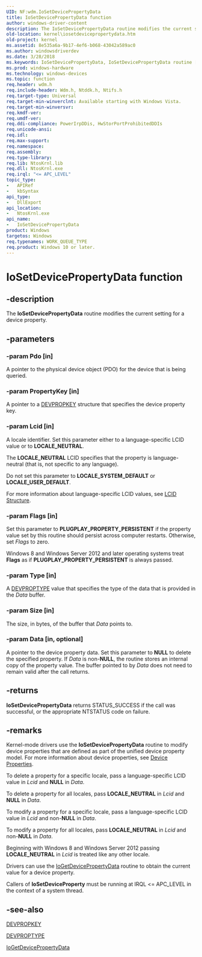 ```yaml
---
UID: NF:wdm.IoSetDevicePropertyData
title: IoSetDevicePropertyData function
author: windows-driver-content
description: The IoSetDevicePropertyData routine modifies the current setting for a device property.
old-location: kernel\iosetdevicepropertydata.htm
old-project: kernel
ms.assetid: 8e535a6a-9b17-4ef6-b068-43042a589ac0
ms.author: windowsdriverdev
ms.date: 3/28/2018
ms.keywords: IoSetDevicePropertyData, IoSetDevicePropertyData routine [Kernel-Mode Driver Architecture], k104_a7cd308b-4d43-4364-80fb-ae773d0de101.xml, kernel.iosetdevicepropertydata, wdm/IoSetDevicePropertyData
ms.prod: windows-hardware
ms.technology: windows-devices
ms.topic: function
req.header: wdm.h
req.include-header: Wdm.h, Ntddk.h, Ntifs.h
req.target-type: Universal
req.target-min-winverclnt: Available starting with Windows Vista.
req.target-min-winversvr: 
req.kmdf-ver: 
req.umdf-ver: 
req.ddi-compliance: PowerIrpDDis, HwStorPortProhibitedDDIs
req.unicode-ansi: 
req.idl: 
req.max-support: 
req.namespace: 
req.assembly: 
req.type-library: 
req.lib: NtosKrnl.lib
req.dll: NtosKrnl.exe
req.irql: "<= APC_LEVEL"
topic_type:
-	APIRef
-	kbSyntax
api_type:
-	DllExport
api_location:
-	NtosKrnl.exe
api_name:
-	IoSetDevicePropertyData
product: Windows
targetos: Windows
req.typenames: WORK_QUEUE_TYPE
req.product: Windows 10 or later.
---
```


# IoSetDevicePropertyData function


## -description


The <b>IoSetDevicePropertyData</b> routine modifies the current setting for a device property.


## -parameters




### -param Pdo [in]

A pointer to the physical device object (PDO) for the device that is being queried.


### -param PropertyKey [in]

A pointer to a <a href="https://msdn.microsoft.com/library/windows/hardware/dn315031">DEVPROPKEY</a> structure that specifies the device property key.


### -param Lcid [in]

A locale identifier. Set this parameter either to a language-specific LCID value or to <b>LOCALE_NEUTRAL</b>.

The <b>LOCALE_NEUTRAL</b> LCID specifies that the property is language-neutral (that is, not specific to any language).

Do not set this parameter to <b>LOCALE_SYSTEM_DEFAULT</b> or <b>LOCALE_USER_DEFAULT</b>.

For more information about language-specific LCID values, see <a href="http://msdn.microsoft.com/en-us/library/cc233968(PROT.10).aspx">LCID Structure</a>.


### -param Flags [in]

Set this parameter to <b>PLUGPLAY_PROPERTY_PERSISTENT</b> if the property value set by this routine should persist across computer restarts. Otherwise, set <i>Flags</i> to zero.

Windows 8 and Windows Server 2012 and later operating systems treat <b>Flags</b> as if <b>PLUGPLAY_PROPERTY_PERSISTENT</b>  is always passed.


### -param Type [in]

A <a href="https://msdn.microsoft.com/library/windows/hardware/ff543546">DEVPROPTYPE</a> value that specifies the type of the data that is provided in the <i>Data</i> buffer.


### -param Size [in]

The size, in bytes, of the buffer that <i>Data</i> points to.


### -param Data [in, optional]

A pointer to the device property data. Set this parameter to <b>NULL</b> to delete the specified property. If <i>Data</i> is non-<b>NULL</b>, the routine stores an internal copy of the property value. The buffer pointed to by <i>Data</i> does not need to remain valid after the call returns.


## -returns



<b>IoSetDevicePropertyData</b> returns STATUS_SUCCESS if the call was successful, or the appropriate NTSTATUS code on failure.




## -remarks



Kernel-mode drivers use the <b>IoSetDevicePropertyData</b> routine to modify device properties that are defined as part of the unified device property model. For more information about device properties, see <a href="https://msdn.microsoft.com/f41040c5-0eac-450d-b532-9165c543cc1a">Device Properties</a>.

To delete a property for a specific locale, pass a language-specific LCID value in <i>Lcid</i> and <b>NULL</b> in <i>Data</i>.

To delete a property for all locales, pass <b>LOCALE_NEUTRAL</b> in <i>Lcid</i> and <b>NULL</b> in <i>Data</i>.

To modify a property for a specific locale, pass a language-specific LCID value in <i>Lcid</i> and non-<b>NULL</b> in <i>Data</i>.

To modify a property for all locales, pass <b>LOCALE_NEUTRAL</b> in <i>Lcid</i> and non-<b>NULL</b> in <i>Data</i>.

Beginning with Windows 8 and Windows Server 2012 passing <b>LOCALE_NEUTRAL</b> in <i>Lcid</i> is treated like any other locale.

Drivers can use the <a href="https://msdn.microsoft.com/library/windows/hardware/ff549206">IoGetDevicePropertyData</a> routine to obtain the current value for a device property.

Callers of <b>IoSetDeviceProperty</b> must be running at IRQL &lt;= APC_LEVEL in the context of a system thread.




## -see-also




<a href="https://msdn.microsoft.com/library/windows/hardware/dn315031">DEVPROPKEY</a>



<a href="https://msdn.microsoft.com/library/windows/hardware/ff543546">DEVPROPTYPE</a>



<a href="https://msdn.microsoft.com/library/windows/hardware/ff549206">IoGetDevicePropertyData</a>
 

 

